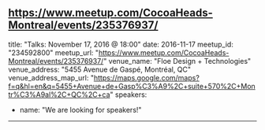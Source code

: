https://www.meetup.com/CocoaHeads-Montreal/events/235376937/
---
title:  "Talks: November 17, 2016 @ 18:00"
date:   2016-11-17
meetup_id: "234592800"
meetup_url: "https://www.meetup.com/CocoaHeads-Montreal/events/235376937/"
venue_name: "Floe Design + Technologies"
venue_address: "5455 Avenue de Gaspé, Montréal, QC"
venue_address_map_url: "https://maps.google.com/maps?f=q&hl=en&q=5455+Avenue+de+Gasp%C3%A9%2C+suite+570%2C+Montr%C3%A9al%2C+QC%2C+ca"
speakers:
  - name: "We are looking for speakers!"
---
